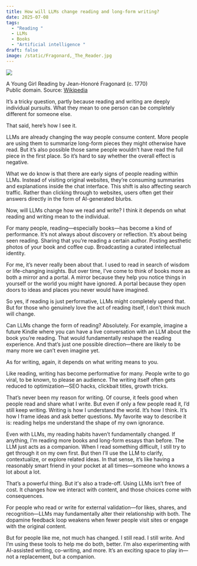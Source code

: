 ```yaml
---
title: How will LLMs change reading and long-form writing?
date: 2025-07-08
tags:
  - "Reading "
  - LLMs
  - Books
  - "Artificial intelligence "
draft: false
image: /static/Fragonard,_The_Reader.jpg
---
```

![](/static/Fragonard,_The_Reader-1.jpg)

A Young Girl Reading by Jean-Honoré Fragonard (c. 1770)  
Public domain. Source: [Wikipedia](https://en.m.wikipedia.org/wiki/A_Young_Girl_Reading)

It’s a tricky question, partly because reading and writing are deeply individual pursuits. What they mean to one person can be completely different for someone else.

That said, here’s how I see it.

LLMs are already changing the way people consume content. More people are using them to summarize long-form pieces they might otherwise have read. But it’s also possible those same people wouldn’t have read the full piece in the first place. So it’s hard to say whether the overall effect is negative.

What we do know is that there are early signs of people reading within LLMs. Instead of visiting original websites, they’re consuming summaries and explanations inside the chat interface. This shift is also affecting search traffic. Rather than clicking through to websites, users often get their answers directly in the form of AI-generated blurbs.

Now, will LLMs change how we read and write? I think it depends on what reading and writing mean to the individual.

For many people, reading—especially books—has become a kind of performance. It’s not always about discovery or reflection. It’s about being seen reading. Sharing that you’re reading a certain author. Posting aesthetic photos of your book and coffee cup. Broadcasting a curated intellectual identity.

For me, it’s never really been about that. I used to read in search of wisdom or life-changing insights. But over time, I’ve come to think of books more as both a mirror and a portal. A mirror because they help you notice things in yourself or the world you might have ignored. A portal because they open doors to ideas and places you never would have imagined.

So yes, if reading is just performative, LLMs might completely upend that. But for those who genuinely love the act of reading itself, I don’t think much will change.

Can LLMs change the form of reading? Absolutely. For example, imagine a future Kindle where you can have a live conversation with an LLM about the book you’re reading. That would fundamentally reshape the reading experience. And that’s just one possible direction—there are likely to be many more we can’t even imagine yet.

As for writing, again, it depends on what writing means to you.

Like reading, writing has become performative for many. People write to go viral, to be known, to please an audience. The writing itself often gets reduced to optimization—SEO hacks, clickbait titles, growth tricks.

That’s never been my reason for writing. Of course, it feels good when people read and share what I write. But even if only a few people read it, I’d still keep writing. Writing is how I understand the world. It’s how I think. It’s how I frame ideas and ask better questions. My favorite way to describe it is: reading helps me understand the shape of my own ignorance.

Even with LLMs, my reading habits haven’t fundamentally changed. If anything, I’m reading more books and long-form essays than before. The LLM just acts as a companion. When I read something difficult, I still try to get through it on my own first. But then I’ll use the LLM to clarify, contextualize, or explore related ideas. In that sense, it’s like having a reasonably smart friend in your pocket at all times—someone who knows a lot about a lot.

That’s a powerful thing. But it's also a trade-off. Using LLMs isn’t free of cost. It changes how we interact with content, and those choices come with consequences.

For people who read or write for external validation—for likes, shares, and recognition—LLMs may fundamentally alter their relationship with both. The dopamine feedback loop weakens when fewer people visit sites or engage with the original content.

But for people like me, not much has changed. I still read. I still write. And I’m using these tools to help me do both, better. I’m also experimenting with AI-assisted writing, co-writing, and more. It’s an exciting space to play in—not a replacement, but a companion.